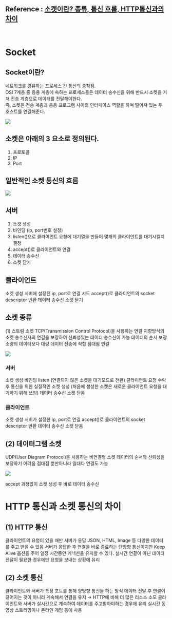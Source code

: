 ## Reference : [소켓이란? 종류, 통신 흐름, HTTP통신과의 차이](https://velog.io/@newdana01/%EC%86%8C%EC%BC%93%EC%9D%B4%EB%9E%80-%EC%A2%85%EB%A5%98-%ED%86%B5%EC%8B%A0-%ED%9D%90%EB%A6%84-HTTP%ED%86%B5%EC%8B%A0%EA%B3%BC%EC%9D%98-%EC%B0%A8%EC%9D%B4)

<br>

# Socket

## Socket이란?
네트워크를 경유하는 프로세스 간 통신의 종착점.    
OSI 7계층 중 응용 계층에 속하는 프로세스들은 데이터 송수신을 위해 반드시 소켓을 거쳐 전송 계층으로 데이터를 전달해야한다.    
즉, 소켓은 전송 계층과 응용 프로그램 사이의 인터페이스 역할을 하며 떨어져 있는 두 호스트를 연결해준다.

<img src="https://velog.velcdn.com/images/newdana01/post/9b90db1e-11f4-4d17-b8f6-331402801d46/image.png">

## 소켓은 아래의 3 요소로 정의된다.

1. 프로토콜
2. IP
3. Port

## 일반적인 소켓 통신의 흐름

<img src="https://velog.velcdn.com/images/newdana01/post/817b8ba8-4428-4e66-8128-7c01b554f8ff/image.png">


## 서버

1. 소켓 생성
2. 바인딩 (ip, port번호 설정)
3. listen()으로 클라이언트 요청에 대기열을 만들어 몇개의 클라이언트를 대기시킬지 결정
4. accept()로 클라이언트와 연결
5. 데이터 송수신
6. 소켓 닫기

## 클라이언트

소켓 생성
서버에 설정된 ip, port로 연결 시도
accept()로 클라이언트의 socket descriptor 반환
데이터 송수신
소켓 닫기

## 소켓 종류
(1) 스트림 소켓
TCP(Transmission Control Protocol)을 사용하는 연결 지향방식의 소켓
송수신자의 연결을 보장하여 신뢰성있는 데이터 송수신이 가능
데이터의 순서 보장
소량의 데이터보다 대량 데이터 전송에 적합
점대점 연결

<img src="https://velog.velcdn.com/images/newdana01/post/2999a10d-fe3a-4cd4-bf5f-90c2f777a2e9/image.png">

### 서버

소켓 생성
바인딩
listen (연결되지 않은 소켓을 대기모드로 전환)
클라이언트 요청 수락 후 통신을 위한 실질적인 소켓 생성 (처음에 생성한 소켓은 새로운 클라이언트 요청을 대기하기 위해 쓰임)
데이터 송수신
소켓 닫음

### 클라이언트

소켓 생성
서버가 설정한 ip, port로 연결
accept()로 클라이언트의 socket descriptor 반환
데이터 송수신
소켓 닫음

## (2) 데이터그램 소켓
UDP(User Diagram Protocol)을 사용하는 비연결형 소켓
데이터의 순서와 신뢰성을 보장하기 어려움
점대점 뿐만아니라 일대다 연결도 가능

<img src="https://velog.velcdn.com/images/newdana01/post/6d60e795-cd8d-4823-a6a0-bca9deb50cbf/image.png">

accept 과정없이 소켓 생성 후 바로 데이터 송수신


# HTTP 통신과 소켓 통신의 차이

## (1) HTTP 통신
클라이언트의 요청이 있을 때만 서버가 응답
JSON, HTML, Image 등 다양한 데이터를 주고 받을 수 있음
서버가 응답한 후 연결을 바로 종료하는 단방향 통신이지만 Keep Alive 옵션을 주어 일정 시간동안 커넥션을 유지할 수 있다.
실시간 연결이 아닌 데이터 전달이 필요한 경우에만 요청을 보내는 상황에 유리

## (2) 소켓 통신
클라이언트와 서버가 특정 포트를 통해 양방향 통신을 하는 방식
데이터 전달 후 연결이 끊어지는 것이 아니라 계속해서 연결을 유지 → HTTP에 비해 더 많은 리소스 소모
클라이언트와 서버가 실시간으로 계속하여 데이터를 주고받아야하는 경우에 유리
실시간 동영상 스트리밍이나 온라인 게임 등에 사용
